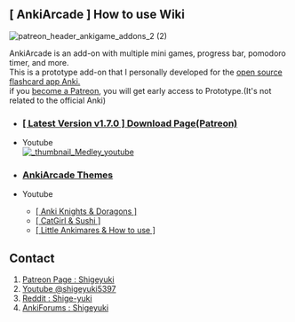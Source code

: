 
## [ AnkiArcade ] How to use Wiki

![patreon_header_ankigame_addons_2 (2)](https://github.com/shigeyukey/AnkiArcade/assets/124401518/4dcc3e40-158d-4ccf-b1cf-5b97bdad0c4a)

AnkiArcade is an add-on with multiple mini games, progress bar, pomodoro timer, and more.<br>
This is a prototype add-on that I personally developed for the [open source flashcard app Anki.](https://apps.ankiweb.net/)<br>
if you [become a Patreon](https://www.patreon.com/Shigeyuki), you will get early access to Prototype.(It's not related to the official Anki)<br> 

* ### [ [ Latest Version v1.7.0 ]  Download Page(Patreon)](https://www.patreon.com/posts/ankiarcade-1-7-0-101482750?utm_medium=clipboard_copy&utm_source=copyLink&utm_campaign=postshare_creator&utm_content=join_link)

* Youtube<br>
[![_thumbnail_Medley_youtube](https://github.com/shigeyukey/AnkiArcade/assets/124401518/39d0fdea-5a08-430f-9cf5-00cccbdbb3e1)](https://www.youtube.com/watch?v=t50NZagCsYk)

* ### [ AnkiArcade Themes ](https://github.com/shigeyukey/AnkiArcade/wiki/01.-AnkiArcade-Themes)

* Youtube
    * [[  Anki Knights & Doragons ]](https://youtu.be/wYUzx3xKqq8)
    * [[ CatGirl & Sushi ]](https://youtu.be/oX0IClAFTxA)
    * [[ Little Ankimares & How to use ]](https://youtu.be/YvsdcOj6uxA)


## Contact

1. [Patreon Page : Shigeyuki](https://www.patreon.com/Shigeyuki)
1. [Youtube @shigeyuki5397](https://www.youtube.com/@shigeyuki5397)
1. [Reddit : Shige-yuki](https://www.reddit.com/user/Shige-yuki)   
1. [AnkiForums : Shigeyuki](https://forums.ankiweb.net/u/shigeyuki/summary)   